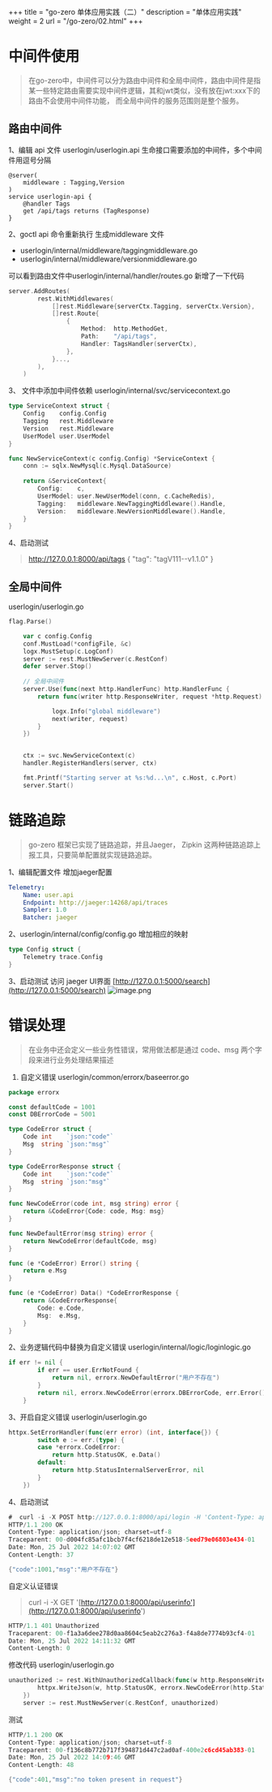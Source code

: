 +++
title = "go-zero 单体应用实践（二）"
description = "单体应用实践"
weight = 2
url = "/go-zero/02.html"
+++
# 中间件使用
> 在go-zero中，中间件可以分为路由中间件和全局中间件，路由中间件是指某一些特定路由需要实现中间件逻辑，其和jwt类似，没有放在jwt:xxx下的路由不会使用中间件功能， 而全局中间件的服务范围则是整个服务。

## 路由中间件
1、编辑 api 文件 userlogin/userlogin.api  生命接口需要添加的中间件，多个中间件用逗号分隔
```shell
@server(
	middleware : Tagging,Version
)
service userlogin-api {
	@handler Tags
	get /api/tags returns (TagResponse)
}
```

2、goctl api 命令重新执行 生成middleware 文件

- userlogin/internal/middleware/taggingmiddleware.go
- userlogin/internal/middleware/versionmiddleware.go

可以看到路由文件中userlogin/internal/handler/routes.go 新增了一下代码
```go
server.AddRoutes(
		rest.WithMiddlewares(
			[]rest.Middleware{serverCtx.Tagging, serverCtx.Version},
			[]rest.Route{
				{
					Method:  http.MethodGet,
					Path:    "/api/tags",
					Handler: TagsHandler(serverCtx),
				},
			}...,
		),
	)
```

3、 文件中添加中间件依赖  userlogin/internal/svc/servicecontext.go 

```go
type ServiceContext struct {
    Config    config.Config
    Tagging   rest.Middleware
    Version   rest.Middleware
    UserModel user.UserModel
}

func NewServiceContext(c config.Config) *ServiceContext {
    conn := sqlx.NewMysql(c.Mysql.DataSource)
    
    return &ServiceContext{
        Config:    c,
        UserModel: user.NewUserModel(conn, c.CacheRedis),
        Tagging:   middleware.NewTaggingMiddleware().Handle,
        Version:   middleware.NewVersionMiddleware().Handle,
    }
}
```

4、启动测试
> http://127.0.0.1:8000/api/tags
> {     "tag": "tagV111--v1.1.0" }


## 全局中间件
userlogin/userlogin.go
```go
flag.Parse()

	var c config.Config
	conf.MustLoad(*configFile, &c)
	logx.MustSetup(c.LogConf)
	server := rest.MustNewServer(c.RestConf)
	defer server.Stop()
    
    // 全局中间件
	server.Use(func(next http.HandlerFunc) http.HandlerFunc {
		return func(writer http.ResponseWriter, request *http.Request) {

			logx.Info("global middleware")
			next(writer, request)
		}
	})


	ctx := svc.NewServiceContext(c)
	handler.RegisterHandlers(server, ctx)

	fmt.Printf("Starting server at %s:%d...\n", c.Host, c.Port)
	server.Start()
```


# **链路追踪**
> go-zero 框架已实现了链路追踪，并且Jaeger， Zipkin 这两种链路追踪上报工具，只要简单配置就实现链路追踪。


1、编辑配置文件 增加jaeger配置

```yaml
Telemetry:
    Name: user.api
    Endpoint: http://jaeger:14268/api/traces
    Sampler: 1.0
    Batcher: jaeger
```
2、userlogin/internal/config/config.go 增加相应的映射
```go
type Config struct {
    Telemetry trace.Config
}
```

3、启动测试
访问 jaeger UI界面 [http://127.0.0.1:5000/search](http://127.0.0.1:5000/search)
![image.png](https://cdn.nlark.com/yuque/0/2022/png/12487795/1658583864578-174aebf0-f0b2-4fee-8ca4-0f2eedac5c2e.png#clientId=uc124a46a-374c-4&from=paste&height=786&id=u33955d93&originHeight=786&originWidth=1905&originalType=binary&ratio=1&rotation=0&showTitle=false&size=56200&status=done&style=none&taskId=ucd71d1c1-4c8a-4508-a9f8-1befe93faa0&title=&width=1905)

# 错误处理
> 在业务中还会定义一些业务性错误，常用做法都是通过 code、msg 两个字段来进行业务处理结果描述 


1. 自定义错误 userlogin/common/errorx/baseerror.go
```go
package errorx

const defaultCode = 1001
const DBErrorCode = 5001

type CodeError struct {
	Code int    `json:"code"`
	Msg  string `json:"msg"`
}

type CodeErrorResponse struct {
	Code int    `json:"code"`
	Msg  string `json:"msg"`
}

func NewCodeError(code int, msg string) error {
	return &CodeError{Code: code, Msg: msg}
}

func NewDefaultError(msg string) error {
	return NewCodeError(defaultCode, msg)
}

func (e *CodeError) Error() string {
	return e.Msg
}

func (e *CodeError) Data() *CodeErrorResponse {
	return &CodeErrorResponse{
		Code: e.Code,
		Msg:  e.Msg,
	}
}

```
2、业务逻辑代码中替换为自定义错误 userlogin/internal/logic/loginlogic.go
```go
if err != nil {
		if err == user.ErrNotFound {
			return nil, errorx.NewDefaultError("用户不存在")
		}
		return nil, errorx.NewCodeError(errorx.DBErrorCode, err.Error())
	}
```
3、开启自定义错误 userlogin/userlogin.go
```go
httpx.SetErrorHandler(func(err error) (int, interface{}) {
		switch e := err.(type) {
		case *errorx.CodeError:
			return http.StatusOK, e.Data()
		default:
			return http.StatusInternalServerError, nil
		}
	})
```
4、启动测试

```go
#  curl -i -X POST http://127.0.0.1:8000/api/login -H 'Content-Type: application/json' -d '{"email":"notfound@gmail.com","password":"****"}'
HTTP/1.1 200 OK
Content-Type: application/json; charset=utf-8
Traceparent: 00-d004fc85afc1bcb7f4cf6218de12e518-5eed79e06803e434-01
Date: Mon, 25 Jul 2022 14:07:02 GMT
Content-Length: 37

{"code":1001,"msg":"用户不存在"}
```

自定义认证错误
> curl -i -X GET   '[http://127.0.0.1:8000/api/userinfo'](http://127.0.0.1:8000/api/userinfo')

```go
HTTP/1.1 401 Unauthorized
Traceparent: 00-f1a3a6dee278d0aa8604c5eab2c276a3-f4a8de7774b93cf4-01
Date: Mon, 25 Jul 2022 14:11:32 GMT
Content-Length: 0

```

修改代码 userlogin/userlogin.go
```go
unauthorized := rest.WithUnauthorizedCallback(func(w http.ResponseWriter, r *http.Request, err error) {
		httpx.WriteJson(w, http.StatusOK, errorx.NewCodeError(http.StatusUnauthorized, err.Error()))
	})
	server := rest.MustNewServer(c.RestConf, unauthorized)
```
测试
```go
HTTP/1.1 200 OK
Content-Type: application/json; charset=utf-8
Traceparent: 00-f136c8b772b717f394871d447c2ad0af-400e2c6cd45ab383-01
Date: Mon, 25 Jul 2022 14:09:46 GMT
Content-Length: 48

{"code":401,"msg":"no token present in request"}


```
